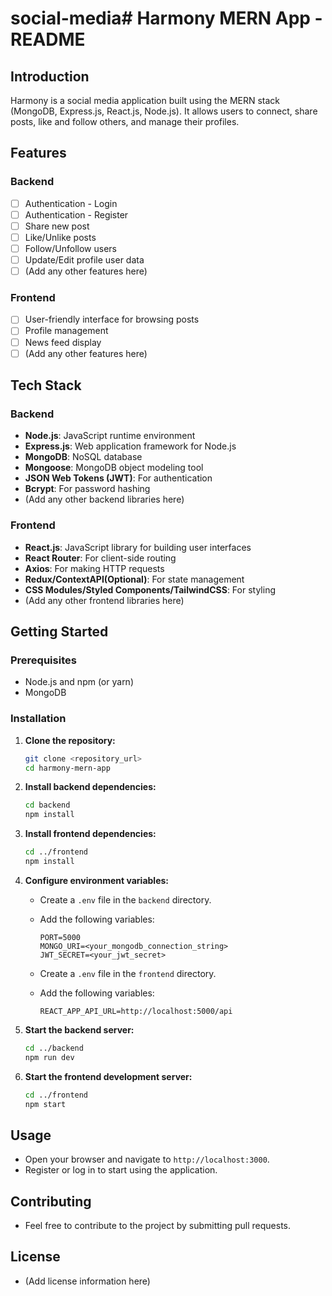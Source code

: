 # social-media# Harmony MERN App - README

## Introduction

Harmony is a social media application built using the MERN stack (MongoDB, Express.js, React.js, Node.js). It allows users to connect, share posts, like and follow others, and manage their profiles.

## Features

### Backend

-   [ ] Authentication - Login
-   [ ] Authentication - Register
-   [ ] Share new post
-   [ ] Like/Unlike posts
-   [ ] Follow/Unfollow users
-   [ ] Update/Edit profile user data
-   [ ] (Add any other features here)

### Frontend

-   [ ] User-friendly interface for browsing posts
-   [ ] Profile management
-   [ ] News feed display
-   [ ] (Add any other features here)

## Tech Stack

### Backend

-   **Node.js**: JavaScript runtime environment
-   **Express.js**: Web application framework for Node.js
-   **MongoDB**: NoSQL database
-   **Mongoose**: MongoDB object modeling tool
-   **JSON Web Tokens (JWT)**: For authentication
-   **Bcrypt**: For password hashing
-   (Add any other backend libraries here)

### Frontend

-   **React.js**: JavaScript library for building user interfaces
-   **React Router**: For client-side routing
-   **Axios**: For making HTTP requests
-   **Redux/ContextAPI(Optional)**: For state management
-   **CSS Modules/Styled Components/TailwindCSS**: For styling
-   (Add any other frontend libraries here)

## Getting Started

### Prerequisites

-   Node.js and npm (or yarn)
-   MongoDB

### Installation

1.  **Clone the repository:**

    ```bash
    git clone <repository_url>
    cd harmony-mern-app
    ```

2.  **Install backend dependencies:**

    ```bash
    cd backend
    npm install
    ```

3.  **Install frontend dependencies:**

    ```bash
    cd ../frontend
    npm install
    ```

4.  **Configure environment variables:**

    -   Create a `.env` file in the `backend` directory.
    -   Add the following variables:

        ```
        PORT=5000
        MONGO_URI=<your_mongodb_connection_string>
        JWT_SECRET=<your_jwt_secret>
        ```

    -   Create a `.env` file in the `frontend` directory.
    -   Add the following variables:

        ```
        REACT_APP_API_URL=http://localhost:5000/api
        ```

5.  **Start the backend server:**

    ```bash
    cd ../backend
    npm run dev
    ```

6.  **Start the frontend development server:**

    ```bash
    cd ../frontend
    npm start
    ```

## Usage

-   Open your browser and navigate to `http://localhost:3000`.
-   Register or log in to start using the application.

## Contributing

-   Feel free to contribute to the project by submitting pull requests.

## License

-   (Add license information here)
